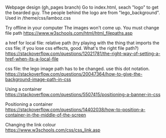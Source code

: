 Webpage design (gh_pages branch)
Go to index.html, seach "logo" to get the bearded guy.
The people behind the logo are from "lego_background". Used in /theme/css/lamboz.css

Try offline in your computer
The images won't come up. You must change file path
https://www.w3schools.com/html/html_filepaths.asp

a href for local file: relative path (try playing with the thing that imports the css file; if you lose css effects, good. What's the right file path?) https://stackoverflow.com/questions/12021781/the-right-way-of-setting-a-href-when-its-a-local-file

css file: the lego image path has to be changed. use this dot notation.
https://stackoverflow.com/questions/20047364/how-to-give-the-background-image-path-in-css

Using a container
https://stackoverflow.com/questions/5507415/positioning-a-banner-in-css

Positioning a container
https://stackoverflow.com/questions/14402038/how-to-position-a-container-in-the-middle-of-the-screen

Changing the link colour  
https://www.w3schools.com/css/css_link.asp
